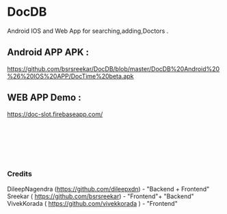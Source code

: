 # DocDB

Android IOS and Web App for searching,adding,Doctors  .

## Android APP APK :
https://github.com/bsrsreekar/DocDB/blob/master/DocDB%20Android%20%26%20IOS%20APP/DocTime%20beta.apk

## WEB APP Demo :  
https://doc-slot.firebaseapp.com/


<br><br><br><br><br>

### Credits

DileepNagendra (https://github.com/dileepxdn) - "Backend + Frontend" <br>
Sreekar ( https://github.com/bsrsreekar) - "Frontend"+ "Backend" <br>
VivekKorada ( https://github.com/vivekkorada ) - "Frontend"


